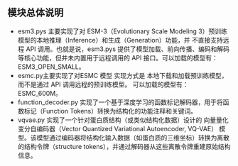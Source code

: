 ## 模块总体说明
- esm3.pys 主要实现了对 ESM-3（Evolutionary Scale Modeling 3）预训练模型的本地推理（Inference）和生成（Generation）功能，并 不直接支持远程 API 调用。也就是说，esm3.pys 提供了模型加载、前向传播、编码和解码等核心功能，但并未内置用于远程调用的 API 接口。可以加载的模型有：ESM3_OPEN_SMALL。  
- esmc.py主要实现了对ESMC 模型 实现方式是 本地下载和加载预训练模型，而不是通过 API 调用远程的预训练模型。 可以加载的模型有：ESMC_600M。 
- function_decoder.py 实现了一个基于深度学习的函数标记解码器，用于将函数标记（Function Tokens）转换为结构化的功能注释和关键词。
- vqvae.py 实现了一个针对蛋白质结构（或类似结构化数据）设计的 向量量化变分自编码器（Vector Quantized Variational Autoencoder, VQ-VAE） 模型。该模型通过编码器将结构化输入数据（如蛋白质的三维坐标）转换为离散的结构令牌（structure tokens），并通过解码器从这些离散令牌重建原始结构信息。  
